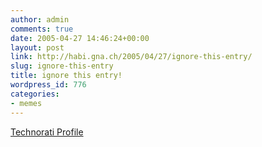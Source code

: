 ```yaml
---
author: admin
comments: true
date: 2005-04-27 14:46:24+00:00
layout: post
link: http://habi.gna.ch/2005/04/27/ignore-this-entry/
slug: ignore-this-entry
title: ignore this entry!
wordpress_id: 776
categories:
- memes
---
```


[Technorati Profile](http://www.technorati.com/claim/nkxgnd74)
